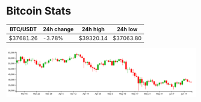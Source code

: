 # Bitcoin Stats

BTC/USDT|24h change|24h high|24h low|
|---|---|---|---|
|$37681.26|-3.78%|$39320.14|$37063.80|

<img src="./chart.svg">
